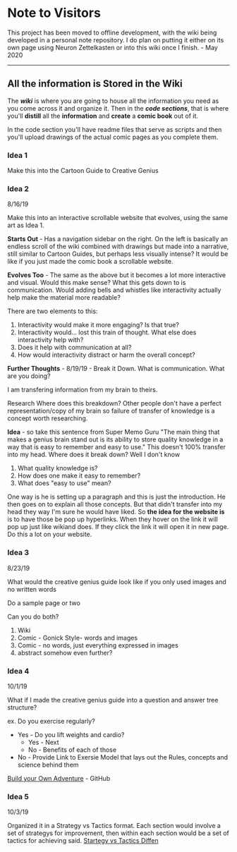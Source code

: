 # Note to Visitors

This project has been moved to offline development, with the wiki being developed in a personal note repository. I do plan on putting it either on its own page using Neuron Zettelkasten or into this wiki once I finish. - May 2020

***

## All the information is Stored in the Wiki

The _**wiki**_ is where you are going to house all the information you need as you come across it and organize it. Then in the _**code sections**_, that is where you'll **distill** all the **information** and **create** a **comic book** out of it. 

In the code section you'll have readme files that serve as scripts and then you'll upload drawings of the actual comic pages as you complete them.

### Idea 1

Make this into the Cartoon Guide to Creative Genius

### Idea 2  
8/16/19

Make this into an interactive scrollable website that evolves, using the same art as Idea 1. 

**Starts Out** - Has a navigation sidebar on the right. On the left is basically an endless scroll of the wiki combined with drawings but made into a narrative, still similar to Cartoon Guides, but perhaps less visually intense? It would be like if you just made the comic book a scrollable website. 

**Evolves Too** - The same as the above but it becomes a lot more interactive and visual. Would this make sense? What this gets down to is communication. Would adding bells and whistles like interactivity actually help make the material more readable? 

There are two elements to this: 
1. Interactivity would make it more engaging? Is that true? 
2. Interactivity would... lost this train of thought. What else does interactivity help with? 
3. Does it help with communication at all? 
4. How would interactivity distract or harm the overall concept?

**Further Thoughts** - 8/19/19 -
Break it Down. What is communication. What are you doing?

I am transfering information from my brain to theirs. 

Research Where does this breakdown? Other people don't have a perfect representation/copy of my brain so failure of transfer of knowledge is a concept worth researching.

**Idea** - so take this sentence from Super Memo Guru "The main thing that makes a genius brain stand out is its ability to store quality knowledge in a way that is easy to remember and easy to use." This doesn't 100% transfer into my head. Where does it break down? Well I don't know 
1. What quality knowledge is?
2. How does one make it easy to remember?
3. What does "easy to use" mean?

One way is he is setting up a paragraph and this is just the introduction. He then goes on to explain all those concepts. But that didn't transfer into my head they way I'm sure he would have liked. So **the idea for the website is** is to have those be pop up hyperlinks. When they hover on the link it will pop up just like wikiand does. If they click the link it will open it in new page. Do this a lot on your website. 

### Idea 3
8/23/19

What would the creative genius guide look like if you only used images and no written words

Do a sample page or two

Can you do both?
1. Wiki
2. Comic - Gonick Style- words and images
3. Comic - no words, just everything expressed in images
4. abstract somehow even further?

### Idea 4
10/1/19

What if I made the creative genius guide into a question and answer tree structure?

ex. Do you exercise regularly?
* Yes - Do you lift weights and cardio?
  * Yes - Next
  * No - Benefits of each of those
* No - Provide Link to Exersie Model that lays out the Rules, concepts and science behind them

[Build your Own Adventure](https://github.com/udacity/create-your-own-adventure) - GitHub

### Idea 5
10/3/19

Organized it in a Strategy vs Tactics format. Each section would involve a set of strategys for improvement, then within each section would be a set of tactics for achieving said. [Startegy vs Tactics Diffen](https://www.diffen.com/difference/Strategy_vs_Tactic)
